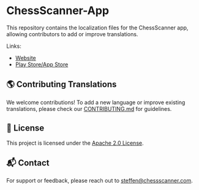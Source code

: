 # ChessScanner-App

This repository contains the localization files for the ChessScanner app, allowing contributors to add or improve translations.

Links:
- [Website](https://chessscanner.com)
- [Play Store/App Store](https://chessscanner.com/app)

## 🌎 Contributing Translations
We welcome contributions! To add a new language or improve existing translations, please check our [CONTRIBUTING.md](CONTRIBUTING.md) for guidelines.

## 📄 License
This project is licensed under the [Apache 2.0 License](LICENSE).

## 📬 Contact
For support or feedback, please reach out to [steffen@chessscanner.com](mailto:steffen@chessscanner.com).
